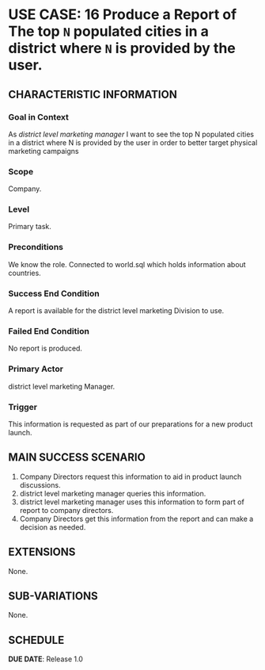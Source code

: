 # USE CASE: 16 Produce a Report of The top `N` populated cities in a district where `N` is provided by the user.

## CHARACTERISTIC INFORMATION

### Goal in Context

As *district level marketing manager* I want to see the top N populated cities in a district where N is provided by the user in order to better target physical marketing campaigns

### Scope

Company.

### Level

Primary task.

### Preconditions

We know the role.  Connected to world.sql which holds information about countries.

### Success End Condition

A report is available for the district level marketing Division to use.

### Failed End Condition

No report is produced.

### Primary Actor

district level marketing Manager.

### Trigger

This information is requested as part of our preparations for a new product launch.

## MAIN SUCCESS SCENARIO

1. Company Directors request this information to aid in product launch discussions.
2. district level marketing manager queries this information.
3. district level marketing manager uses this information to form part of report to company directors.
4. Company Directors get this information from the report and can make a decision as needed.

## EXTENSIONS
None.

## SUB-VARIATIONS

None.

## SCHEDULE

**DUE DATE**: Release 1.0